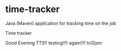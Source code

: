 # time-tracker
Java (Maven) application for tracking time on the job

Time tracker

Good Evening TTS!!
testing!!!!
again!!!!
to12pm
